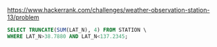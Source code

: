 https://www.hackerrank.com/challenges/weather-observation-station-13/problem

```sql
SELECT TRUNCATE(SUM(LAT_N), 4) FROM STATION \
WHERE LAT_N>38.7880 AND LAT_N<137.2345;
```
